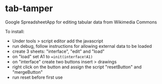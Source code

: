 # tab-tamper
Google SpreadsheetApp for editing tabular data from Wikimedia Commons

To install:

* Under tools > script editor add the javascript
* run debug, follow instructions for allowing external data to be loaded
* create 3 sheets: "interface", "edit" and "load" 
* on "load" set A1 to <code>=init(interface!A1)</code>
* on "interface" create two buttons insert > drawings 
* right click on the button and assign the script "resetButton" and "mergeButton" 
* run reset before first use

